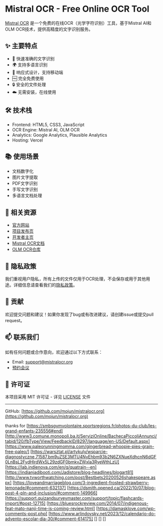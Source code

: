 # Mistral OCR - Free Online OCR Tool

[Mistral OCR](https://mistralocr.org/) 是一个免费的在线OCR（光学字符识别）工具，基于Mistral AI和OLM OCR技术，提供高精度的文字识别服务。

## ✨ 主要特点

- 🚀 快速准确的文字识别
- 🌍 支持多语言识别
- 📱 响应式设计，支持移动端
- 🆓 完全免费使用
- 🔒 安全的文件处理
- ☁️ 无需安装，在线使用

## 🛠️ 技术栈

- Frontend: HTML5, CSS3, JavaScript
- OCR Engine: Mistral AI, OLM OCR
- Analytics: Google Analytics, Plausible Analytics
- Hosting: Vercel

## 📚 使用场景

- 文档数字化
- 图片文字提取
- PDF文字识别
- 手写文字识别
- 多语言文档处理

## 🔗 相关资源

- [官方网站](https://mistralocr.org/)
- [项目发布页](https://launched.lovable.dev/mistral-ocr)
- [开发者主页](https://app.cal.com/nobody-mo-sms2nk)
- [Mistral OCR文档](https://mistral.ai/en/news/mistral-ocr)
- [OLM OCR仓库](https://github.com/allenai/olmocr)

## 📝 隐私政策

我们重视用户隐私，所有上传的文件仅用于OCR处理，不会保存或用于其他用途。详细信息请查看我们的[隐私政策](https://mistralocr.org/privacy-policy)。

## 🤝 贡献

欢迎提交问题和建议！如果你发现了bug或有改进建议，请创建issue或提交pull request。

## 📫 联系我们

如有任何问题或合作意向，欢迎通过以下方式联系：

- Email: support@mistralocr.org
- [预约会议](https://app.cal.com/nobody-mo-sms2nk)

## 📄 许可证

本项目采用 MIT 许可证 - 详见 [LICENSE](LICENSE) 文件

---

GitHub: [https://github.com/mojun/mistralocr.org](https://github.com/mojun/mistralocr.org)


thanks for
[https://smbsgymvolontaire.sportsregions.fr/photos-du-club/les-grand-enfants-235556#end]
[http://www3.comune.monopoli.ba.it/ServiziOnline/BachecaPiccoliAnnunci/tabid/120/fbType/View/FeedbackID/8297/language/en-US/Default.aspx]
[https://www.paleorunningmomma.com/gingerbread-whoopie-pies-grain-free-paleo/]
[https://warsztat.pl/artykuly/wsparcie-diagnostyczne,71587,bm9uZSE3MTU4NyEhbm93b2N6ZXNueXdhcnN6dGF0LnBsL2FydHlrdWx5L29zdGF0bmkvZWxla3RyeWthLzU]
[https://lab.indienova.com/en/g/quatrain--en]
[https://indianjadibooti.com/Jadistore/blog-headlines/blogart81]
[http://www.tvworthwatching.com/post/Bestbets20200526shakespeare.aspx]
[https://loveandmarriageblog.com/3-ingredient-frosted-strawberry-lemonade/#comment-632137]
[https://dsmith.opened.ca/2022/10/07/blog-post-4-pln-and-inclusion/#comment-149966]
[https://support.quizandsurveymaster.com/support/topic/flashcards-import/#post-12715]
[https://bluesrockreview.com/2014/07/indigenous-feat-mato-nanji-time-is-coming-review.html]
[https://damasklove.com/wp-comments-post.php]
[https://www.arlindovsky.net/2023/12/calendario-do-advento-escolar-dia-30/#comment-614175]
[]
[]
[]